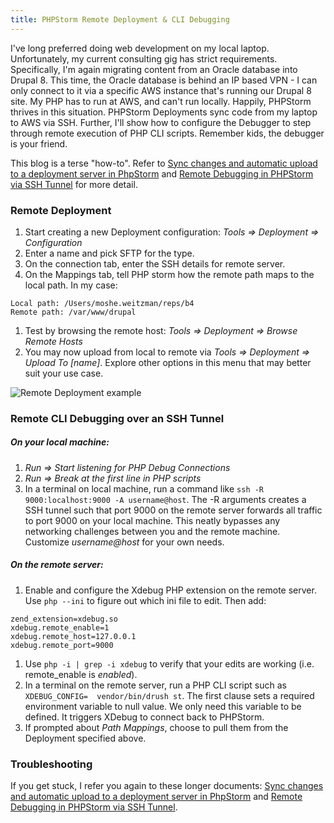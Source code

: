 ```yaml
---
title: PHPStorm Remote Deployment & CLI Debugging
---
```

I've long preferred doing web development on my local laptop. Unfortunately, my current consulting gig has strict requirements. Specifically, I'm again migrating content from an Oracle database into Drupal 8. This time, the Oracle database is behind an IP based VPN - I can only connect to it via a specific AWS instance that's running our Drupal 8 site. My PHP has to run at AWS, and can't run locally. Happily, PHPStorm thrives in this situation. PHPStorm Deployments sync code from my laptop to AWS via SSH. Further, I'll show how to configure the Debugger to step through remote execution of PHP CLI scripts. Remember kids, the debugger is your friend.


This blog is a terse "how-to". Refer to [Sync changes and automatic upload to a deployment server in PhpStorm](https://confluence.jetbrains.com/display/PhpStorm/Sync+changes+and+automatic+upload+to+a+deployment+server+in+PhpStorm) and [Remote Debugging in PHPStorm via SSH Tunnel](https://confluence.jetbrains.com/display/PhpStorm/Remote+debugging+in+PhpStorm+via+SSH+tunnel) for more detail.

### Remote Deployment

1. Start creating a new Deployment configuration: _Tools => Deployment => Configuration_
1. Enter a name and pick SFTP for the type.
1. On the connection tab, enter the SSH details for remote server.
1. On the Mappings tab, tell PHP storm how the remote path maps to the local path. In my case:
 ```
Local path: /Users/moshe.weitzman/reps/b4
Remote path: /var/www/drupal
```
1. Test by browsing the remote host: _Tools => Deployment => Browse Remote Hosts_
1. You may now upload from local to remote via _Tools => Deployment => Upload To [name]_. Explore other options in this menu that may better suit your use case.

![Remote Deployment example](https://confluence.jetbrains.com/download/attachments/53332386/synchronize-changes-diff.png?version=2&modificationDate=1393423399000&api=v2)

### Remote CLI Debugging over an SSH Tunnel

##### On your local machine:

1. _Run => Start listening for PHP Debug Connections_
1. _Run => Break at the first line in PHP scripts_
1. In a terminal on local machine, run a command like `ssh -R 9000:localhost:9000 -A username@host`. The -R arguments creates a SSH tunnel such that port 9000 on the remote server forwards all traffic to port 9000 on your local machine. This neatly bypasses any networking challenges between you and the remote machine. Customize _username@host_ for your own needs.

##### On the remote server:

1. Enable and configure the Xdebug PHP extension on the remote server. Use `php --ini` to figure out which ini file to edit. Then add:
```
zend_extension=xdebug.so
xdebug.remote_enable=1
xdebug.remote_host=127.0.0.1
xdebug.remote_port=9000
```
1. Use `php -i | grep -i xdebug` to verify that your edits are working (i.e. remote_enable is _enabled_).
1. In a terminal on the remote server, run a PHP CLI script such as `XDEBUG_CONFIG=  vendor/bin/drush st`. The first clause sets a required environment variable to null value. We only need this variable to be defined. It triggers XDebug to connect back to PHPStorm.
1. If prompted about _Path Mappings_, choose to pull them from the Deployment specified above. 

### Troubleshooting

If you get stuck, I refer you again to these longer documents:  [Sync changes and automatic upload to a deployment server in PhpStorm](https://confluence.jetbrains.com/display/PhpStorm/Sync+changes+and+automatic+upload+to+a+deployment+server+in+PhpStorm) and [Remote Debugging in PHPStorm via SSH Tunnel](https://confluence.jetbrains.com/display/PhpStorm/Remote+debugging+in+PhpStorm+via+SSH+tunnel).